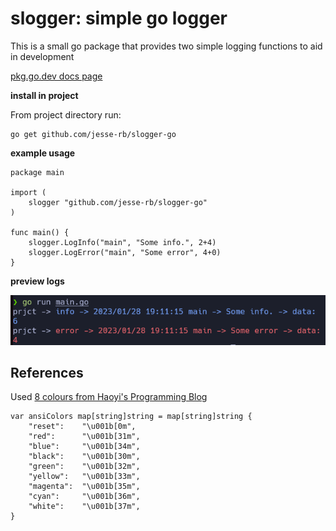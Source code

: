 # slogger: simple go logger

This is a small go package that provides two simple logging functions to aid in development

[pkg.go.dev docs page](https://pkg.go.dev/github.com/jesse-rb/slogger-go)


**install in project**

From project directory run:

```
go get github.com/jesse-rb/slogger-go 
```


**example usage**

```
package main

import (
	slogger "github.com/jesse-rb/slogger-go"
)

func main() {
    slogger.LogInfo("main", "Some info.", 2+4)
    slogger.LogError("main", "Some error", 4+0)
}
```

**preview logs**

![preview image A](previews/preview-a.png)


## References

Used [8 colours from Haoyi's Programming Blog](https://www.lihaoyi.com/post/BuildyourownCommandLinewithANSIescapecodes.html#8-colors)
```
var ansiColors map[string]string = map[string]string {
    "reset":    "\u001b[0m",
    "red":      "\u001b[31m",
    "blue":     "\u001b[34m",
    "black":    "\u001b[30m",
    "green":    "\u001b[32m",
    "yellow":   "\u001b[33m",
    "magenta":  "\u001b[35m",
    "cyan":     "\u001b[36m",
    "white":    "\u001b[37m",
}
```

